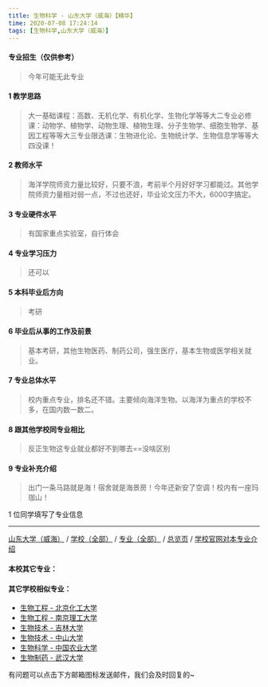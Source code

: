 ```yaml
---
title: 生物科学 - 山东大学（威海）【精华】
time: 2020-07-08 17:24:14
tags: [生物科学,山东大学（威海）]
---
```

#### 专业招生（仅供参考）  
> 今年可能无此专业

#### 1 教学思路
> 大一基础课程：高数、无机化学、有机化学、生物化学等等大二专业必修课：动物学、植物学、动物生理、植物生理、分子生物学、细胞生物学、基因工程等等大三专业限选课：生物进化论、生物统计学、生物信息学等等大四没课！


#### 2 教师水平
> 海洋学院师资力量比较好，只要不浪，考前半个月好好学习都能过。其他学院师资力量相对弱一点，不过也还好，毕业论文压力不大，6000字搞定。


#### 3 专业硬件水平
> 有国家重点实验室，自行体会


#### 4 专业学习压力
> 还可以


#### 5 本科毕业后方向
> 考研


#### 6 毕业后从事的工作及前景
> 基本考研，其他生物医药、制药公司，强生医疗，基本生物或医学相关就业。


#### 7 专业总体水平
> 校内重点专业，排名还不错。主要倾向海洋生物。以海洋为重点的学校不多，在国内数一数二。


#### 8 跟其他学校同专业相比
> 反正生物这专业就业都好不到哪去==没啥区别


#### 9 专业补充介绍
> 出门一条马路就是海！宿舍就是海景房！今年还新安了空调！校内有一座玛珈山！

1 位同学填写了专业信息
***
[山东大学（威海）](https://univgo.github.io/2020/07/08/山东大学（威海分校）) / [学校（全部）](https://univgo.github.io/2020/07/09/学校汇总页) / [专业（全部）](https://univgo.github.io/2020/07/09/专业汇总页) / [总览页](https://univgo.github.io/2020/07/09/总览) / [学校官网对本专业介绍]()
#### 本校其它专业：
 
#### 其它学校相似专业：
- [生物工程 - 北京化工大学](https://univgo.github.io/2020/07/08/生物工程%20-%20北京化工大学)
- [生物工程 - 南京理工大学](https://univgo.github.io/2020/07/08/生物工程%20-%20南京理工大学)
- [生物技术 - 吉林大学](https://univgo.github.io/2020/07/08/生物技术%20-%20吉林大学)
- [生物技术 - 中山大学](https://univgo.github.io/2020/07/08/生物技术%20-%20中山大学)
- [生物科学 - 中国农业大学](https://univgo.github.io/2020/07/08/生物科学%20-%20中国农业大学)
- [生物制药 - 武汉大学](https://univgo.github.io/2020/07/08/生物制药%20-%20武汉大学)


有问题可以点击下方邮箱图标发送邮件，我们会及时回复的~
